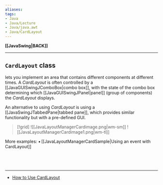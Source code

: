 ```yaml
---
aliases:
tags:
- Java
- Java/Lecture
- Java/java.awt
- Java/CardLayout
---
```

**[[JavaSwing|BACK]]**

---
## `CardLayout` class
lets you implement an area that contains different components at different times. A *CardLayout* is often controlled by a [[JavaGUISwingJComboBox|combo box]], with the state of the combo box determining which [[JavaGUISwingJPanel|panel]] (group of components) the *CardLayout* displays.

An alternative to using *CardLayout* is using a [[JavaSwingJTabbedPane|tabbed pane]], which provides similar functionality but with a pre-defined GUI.

>[!grid]
> ![[JavaLayoutManagerCardimage.png|wm-sm]]
> ![[JavaLayoutManagerCardimage1.png|wm-tl]]

More examples:
▪$\,$[[JavaLayoutManagerCardSample|Using an event with CardLayout]]

<br>

# 
---
- [How to Use CardLayout](https://docs.oracle.com/javase/tutorial/uiswing/layout/card.html)